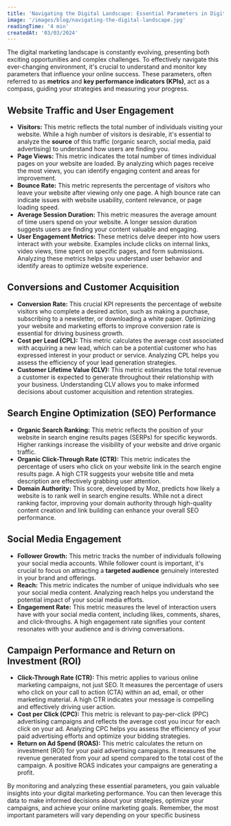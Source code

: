 ```yaml
---
title: 'Navigating the Digital Landscape: Essential Parameters in Digital Marketing'
image: '/images/blog/navigating-the-digital-landscape.jpg'
readingTime: '4 min'
createdAt: '03/03/2024'
---
```


The digital marketing landscape is constantly evolving, presenting both exciting opportunities and complex challenges. To effectively navigate this ever-changing environment, it's crucial to understand and monitor key parameters that influence your online success. These parameters, often referred to as **metrics** and **key performance indicators (KPIs)**, act as a compass, guiding your strategies and measuring your progress.

## Website Traffic and User Engagement

* **Visitors:** This metric reflects the total number of individuals visiting your website. While a high number of visitors is desirable, it's essential to analyze the **source** of this traffic (organic search, social media, paid advertising) to understand how users are finding you.
* **Page Views:** This metric indicates the total number of times individual pages on your website are loaded. By analyzing which pages receive the most views, you can identify engaging content and areas for improvement.
* **Bounce Rate:** This metric represents the percentage of visitors who leave your website after viewing only one page. A high bounce rate can indicate issues with website usability, content relevance, or page loading speed.
* **Average Session Duration:** This metric measures the average amount of time users spend on your website. A longer session duration suggests users are finding your content valuable and engaging.
* **User Engagement Metrics:** These metrics delve deeper into how users interact with your website. Examples include clicks on internal links, video views, time spent on specific pages, and form submissions. Analyzing these metrics helps you understand user behavior and identify areas to optimize website experience.

## Conversions and Customer Acquisition

* **Conversion Rate:** This crucial KPI represents the percentage of website visitors who complete a desired action, such as making a purchase, subscribing to a newsletter, or downloading a white paper. Optimizing your website and marketing efforts to improve conversion rate is essential for driving business growth.
* **Cost per Lead (CPL):** This metric calculates the average cost associated with acquiring a new lead, which can be a potential customer who has expressed interest in your product or service. Analyzing CPL helps you assess the efficiency of your lead generation strategies.
* **Customer Lifetime Value (CLV):** This metric estimates the total revenue a customer is expected to generate throughout their relationship with your business. Understanding CLV allows you to make informed decisions about customer acquisition and retention strategies.

## Search Engine Optimization (SEO) Performance

* **Organic Search Ranking:** This metric reflects the position of your website in search engine results pages (SERPs) for specific keywords. Higher rankings increase the visibility of your website and drive organic traffic.
* **Organic Click-Through Rate (CTR):** This metric indicates the percentage of users who click on your website link in the search engine results page. A high CTR suggests your website title and meta description are effectively grabbing user attention.
* **Domain Authority:** This score, developed by Moz, predicts how likely a website is to rank well in search engine results. While not a direct ranking factor, improving your domain authority through high-quality content creation and link building can enhance your overall SEO performance.

## Social Media Engagement

* **Follower Growth:** This metric tracks the number of individuals following your social media accounts. While follower count is important, it's crucial to focus on attracting a **targeted audience** genuinely interested in your brand and offerings.
* **Reach:** This metric indicates the number of unique individuals who see your social media content. Analyzing reach helps you understand the potential impact of your social media efforts.
* **Engagement Rate:** This metric measures the level of interaction users have with your social media content, including likes, comments, shares, and click-throughs. A high engagement rate signifies your content resonates with your audience and is driving conversations.

## Campaign Performance and Return on Investment (ROI)

* **Click-Through Rate (CTR):** This metric applies to various online marketing campaigns, not just SEO. It measures the percentage of users who click on your call to action (CTA) within an ad, email, or other marketing material. A high CTR indicates your message is compelling and effectively driving user action.
* **Cost per Click (CPC):** This metric is relevant to pay-per-click (PPC) advertising campaigns and reflects the average cost you incur for each click on your ad. Analyzing CPC helps you assess the efficiency of your paid advertising efforts and optimize your bidding strategies.
* **Return on Ad Spend (ROAS):** This metric calculates the return on investment (ROI) for your paid advertising campaigns. It measures the revenue generated from your ad spend compared to the total cost of the campaign. A positive ROAS indicates your campaigns are generating a profit.

By monitoring and analyzing these essential parameters, you gain valuable insights into your digital marketing performance. You can then leverage this data to make informed decisions about your strategies, optimize your campaigns, and achieve your online marketing goals. Remember, the most important parameters will vary depending on your specific business